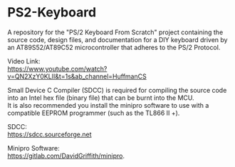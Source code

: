 # PS2-Keyboard
A repository for the "PS/2 Keyboard From Scratch" project containing the source code, design files, and documentation for a DIY keyboard driven by an AT89S52/AT89C52 microcontroller that adheres to the PS/2 Protocol.  

Video Link:  
https://www.youtube.com/watch?v=QN2XzY0KLII&t=1s&ab_channel=HuffmanCS  
  
Small Device C Compiler (SDCC) is required for compiling the source code into an Intel hex file (binary file) that can be burnt into the MCU.  
It is also recommended you install the minipro software to use with a compatible EEPROM programmer (such as the TL866 II +).  
  
SDCC:  
https://sdcc.sourceforge.net  
  
Minipro Software:  
https://gitlab.com/DavidGriffith/minipro.  

